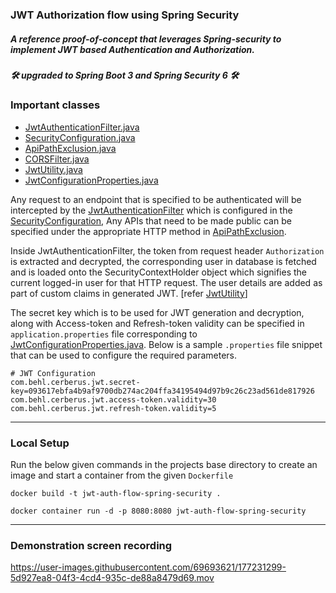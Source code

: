 ### JWT Authorization flow using Spring Security

##### A reference proof-of-concept that leverages Spring-security to implement JWT based Authentication and Authorization.
##### 🛠 upgraded to Spring Boot 3 and Spring Security 6 🛠

### Important classes
* [JwtAuthenticationFilter.java](https://github.com/hardikSinghBehl/jwt-auth-flow-spring-security/blob/master/src/main/java/com/behl/cerberus/security/filter/JwtAuthenticationFilter.java)
* [SecurityConfiguration.java](https://github.com/hardikSinghBehl/jwt-auth-flow-spring-security/blob/master/src/main/java/com/behl/cerberus/configuration/SecurityConfiguration.java)
* [ApiPathExclusion.java](https://github.com/hardikSinghBehl/jwt-auth-flow-spring-security/blob/master/src/main/java/com/behl/cerberus/security/constant/ApiPathExclusion.java)
* [CORSFilter.java](https://github.com/hardikSinghBehl/jwt-auth-flow-spring-security/blob/master/src/main/java/com/behl/cerberus/security/filter/CORSFilter.java)
* [JwtUtility.java](https://github.com/hardikSinghBehl/jwt-auth-flow-spring-security/blob/master/src/main/java/com/behl/cerberus/security/utility/JwtUtility.java)
* [JwtConfigurationProperties.java](https://github.com/hardikSinghBehl/jwt-auth-flow-spring-security/blob/master/src/main/java/com/behl/cerberus/configuration/properties/JwtConfigurationProperties.java)

Any request to an endpoint that is specified to be authenticated will be intercepted by the [JwtAuthenticationFilter](https://github.com/hardikSinghBehl/jwt-auth-flow-spring-security/blob/master/src/main/java/com/behl/cerberus/security/filter/JwtAuthenticationFilter.java) which is configured in the [SecurityConfiguration](https://github.com/hardikSinghBehl/jwt-auth-flow-spring-security/blob/master/src/main/java/com/behl/cerberus/configuration/SecurityConfiguration.java), Any APIs that need to be made public can be specified under the appropriate HTTP method in [ApiPathExclusion](https://github.com/hardikSinghBehl/jwt-auth-flow-spring-security/blob/master/src/main/java/com/behl/cerberus/security/constant/ApiPathExclusion.java).

Inside JwtAuthenticationFilter, the token from request header `Authorization` is extracted and decrypted, the corresponding user in database is fetched and is loaded onto the SecurityContextHolder object which signifies the current logged-in user for that HTTP request. The user details are added as part of custom claims in generated JWT. [refer [JwtUtility](https://github.com/hardikSinghBehl/jwt-auth-flow-spring-security/blob/master/src/main/java/com/behl/cerberus/security/utility/JwtUtility.java)]

The secret key which is to be used for JWT generation and decryption, along with Access-token and Refresh-token validity can be specified in `application.properties` file corresponding to [JwtConfigurationProperties.java](https://github.com/hardikSinghBehl/jwt-auth-flow-spring-security/blob/master/src/main/java/com/behl/cerberus/configuration/properties/JwtConfigurationProperties.java). Below is a sample `.properties` file snippet that can be used to configure the required parameters.

```
# JWT Configuration
com.behl.cerberus.jwt.secret-key=093617ebfa4b9af9700db274ac204ffa34195494d97b9c26c23ad561de817926
com.behl.cerberus.jwt.access-token.validity=30
com.behl.cerberus.jwt.refresh-token.validity=5
```

----

### Local Setup

Run the below given commands in the projects base directory to create an image and start a container from the given `Dockerfile` 

```
docker build -t jwt-auth-flow-spring-security .
```
```
docker container run -d -p 8080:8080 jwt-auth-flow-spring-security
```

---

### Demonstration screen recording

https://user-images.githubusercontent.com/69693621/177231299-5d927ea8-04f3-4cd4-935c-de88a8479d69.mov
